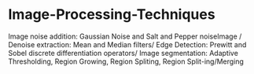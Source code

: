 # Image-Processing-Techniques
Image noise addition:  Gaussian Noise and Salt and Pepper noiseImage /
Denoise extraction:  Mean and Median filters/
Edge Detection:  Prewitt and Sobel discrete differentiation operators/
Image segmentation:  Adaptive Thresholding, Region Growing, Region Spliting, Region Split-ing/Merging
